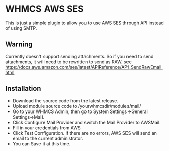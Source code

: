 # WHMCS AWS SES

This is just a simple plugin to allow you to use AWS SES through API instead of using SMTP.

## Warning

Currently doesn't support sending attachments. So if you need to send attachments, it will need to be rewritten to send as RAW. see <https://docs.aws.amazon.com/ses/latest/APIReference/API_SendRawEmail.html>

## Installation

- Download the source code from the latest release.
- Upload module source code to /yourwhmcsdir/modules/mail/
- Go to your WHMCS Admin, then go to System Settings->General Settings->Mail.
- Click Configure Mail Provider and switch the Mail Provider to AWSMail.
- Fill in your credentials from AWS
- Click Test Configuration. If there are no errors, AWS SES will send an email to the current administrator.
- You can Save it at this time.
